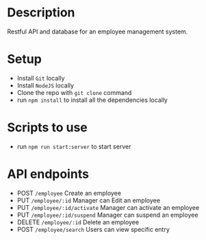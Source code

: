 # Description

Restful‌ ‌API‌ ‌and‌ ‌database‌ ‌for‌ ‌an‌ ‌employee‌ ‌management‌ ‌system.

# Setup

- Install `Git` locally
- Install `NodeJS` locally
- Clone the repo with `git clone` command
- run `npm install` to install all the dependencies locally

# Scripts to use

- run `npm run start:server` to start server

# API endpoints

- POST `/employee` Create an employee
- PUT `/employee/:id` Manager can Edit an employee
- PUT `/employee/:id/activate` Manager can activate an employee
- PUT `/employee/:id/suspend` Manager can suspend an employee
- DELETE `/employee/:id` Delete an employee
- POST `/employee/search` Users can view specific entry
